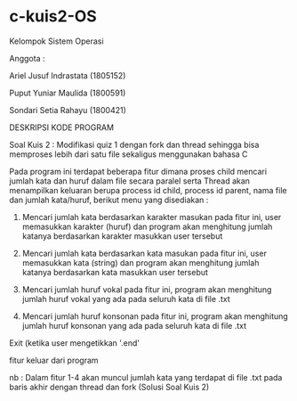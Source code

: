 # c-kuis2-OS

Kelompok Sistem Operasi

Anggota :

Ariel Jusuf Indrastata (1805152)

Puput Yuniar Maulida (1800591)

Sondari Setia Rahayu (1800421)


DESKRIPSI KODE PROGRAM

Soal Kuis 2 :  Modifikasi quiz 1 dengan fork dan thread sehingga bisa memproses lebih dari satu file sekaligus menggunakan bahasa C

Pada program ini terdapat beberapa fitur dimana proses child mencari jumlah kata dan huruf dalam file secara paralel serta Thread akan menampilkan keluaran berupa process id child, process id parent, nama file dan jumlah kata/huruf, berikut menu yang disediakan :

1. Mencari jumlah kata berdasarkan karakter masukan
   pada fitur ini, user memasukkan karakter (huruf) dan program akan menghitung jumlah katanya berdasarkan karakter masukkan user tersebut

2. Mencari jumlah kata berdasarkan kata masukan
   pada fitur ini, user memasukkan kata (string) dan program akan menghitung jumlah katanya berdasarkan kata masukkan user tersebut

3. Mencari jumlah huruf vokal
   pada fitur ini, program akan menghitung jumlah huruf vokal yang ada pada seluruh kata di file .txt

4. Mencari jumlah huruf konsonan
   pada fitur ini, program akan menghitung jumlah huruf konsonan yang ada pada seluruh kata di file .txt

Exit (ketika user mengetikkan '.end'

fitur keluar dari program

nb : Dalam fitur 1-4 akan muncul jumlah kata yang terdapat di file .txt pada baris akhir dengan thread dan fork (Solusi Soal Kuis 2)
